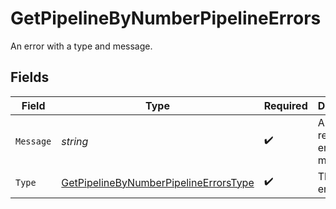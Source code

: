 # GetPipelineByNumberPipelineErrors

An error with a type and message.


## Fields

| Field                                                                                                     | Type                                                                                                      | Required                                                                                                  | Description                                                                                               |
| --------------------------------------------------------------------------------------------------------- | --------------------------------------------------------------------------------------------------------- | --------------------------------------------------------------------------------------------------------- | --------------------------------------------------------------------------------------------------------- |
| `Message`                                                                                                 | *string*                                                                                                  | :heavy_check_mark:                                                                                        | A human-readable error message.                                                                           |
| `Type`                                                                                                    | [GetPipelineByNumberPipelineErrorsType](../../models/operations/getpipelinebynumberpipelineerrorstype.md) | :heavy_check_mark:                                                                                        | The type of error.                                                                                        |
